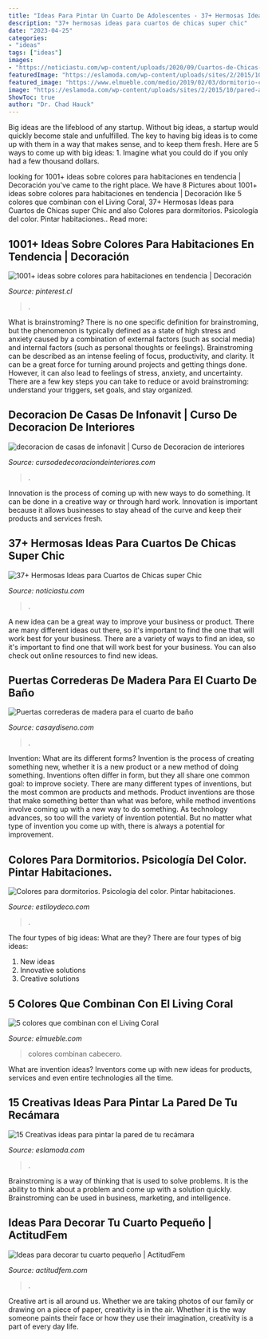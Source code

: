 ```yaml
---
title: "Ideas Para Pintar Un Cuarto De Adolescentes - 37+ Hermosas Ideas Para Cuartos De Chicas Super Chic"
description: "37+ hermosas ideas para cuartos de chicas super chic"
date: "2023-04-25"
categories:
- "ideas"
tags: ["ideas"]
images:
- "https://noticiastu.com/wp-content/uploads/2020/09/Cuartos-de-Chicas-3.jpg"
featuredImage: "https://eslamoda.com/wp-content/uploads/sites/2/2015/10/pared-arbol.jpg"
featured_image: "https://www.elmueble.com/medio/2019/02/03/dormitorio-con-pintura-en-living-coral-y-cabecero-xl-gris-y-ropa-de-cama-rosa_1e39bc47_1397x2000.jpg"
image: "https://eslamoda.com/wp-content/uploads/sites/2/2015/10/pared-arbol.jpg"
ShowToc: true
author: "Dr. Chad Hauck"
---
```



Big ideas are the lifeblood of any startup. Without big ideas, a startup would quickly become stale and unfulfilled. The key to having big ideas is to come up with them in a way that makes sense, and to keep them fresh. Here are 5 ways to come up with big ideas: 1. Imagine what you could do if you only had a few thousand dollars.

	

		
looking for 1001+ ideas sobre colores para habitaciones en tendencia | Decoración you've came to the right place. We have 8 Pictures about 1001+ ideas sobre colores para habitaciones en tendencia | Decoración like 5 colores que combinan con el Living Coral, 37+ Hermosas Ideas para Cuartos de Chicas super Chic and also Colores para dormitorios. Psicología del color. Pintar habitaciones.. Read more:
		
    
## 1001+ Ideas Sobre Colores Para Habitaciones En Tendencia | Decoración

<img loading=lazy src="https://i.pinimg.com/736x/c2/fa/46/c2fa46a767f6e59614a0141a149e716a.jpg" onerror="this.onerror=null;this.src='https://tse2.mm.bing.net/th?id=OIP.Cu8ALmEZ0m1qRPg8drdRsAHaJk&amp;pid=15.1';" alt="1001+ ideas sobre colores para habitaciones en tendencia | Decoración">

_Source: pinterest.cl_

>. 

	

What is brainstroming?
There is no one specific definition for brainstroming, but the phenomenon is typically defined as a state of high stress and anxiety caused by a combination of external factors (such as social media) and internal factors (such as personal thoughts or feelings). Brainstroming can be described as an intense feeling of focus, productivity, and clarity. It can be a great force for turning around projects and getting things done. However, it can also lead to feelings of stress, anxiety, and uncertainty. There are a few key steps you can take to reduce or avoid brainstroming: understand your triggers, set goals, and stay organized.

    
## Decoracion De Casas De Infonavit | Curso De Decoracion De Interiores

<img loading=lazy src="https://cursodedecoraciondeinteriores.com/wp-content/uploads/2018/05/decoracion-de-casas-de-infonavit-5.jpg" onerror="this.onerror=null;this.src='https://tse4.mm.bing.net/th?id=OIP.R0M1gSPljfYetmjefr3tHQHaJ4&amp;pid=15.1';" alt="decoracion de casas de infonavit | Curso de Decoracion de interiores">

_Source: cursodedecoraciondeinteriores.com_

>. 

	

Innovation is the process of coming up with new ways to do something. It can be done in a creative way or through hard work. Innovation is important because it allows businesses to stay ahead of the curve and keep their products and services fresh.

    
## 37+ Hermosas Ideas Para Cuartos De Chicas Super Chic

<img loading=lazy src="https://noticiastu.com/wp-content/uploads/2020/09/Cuartos-de-Chicas-3.jpg" onerror="this.onerror=null;this.src='https://tse4.mm.bing.net/th?id=OIP.wig4p--k1pHmMhoxDEaB1QHaI6&amp;pid=15.1';" alt="37+ Hermosas Ideas para Cuartos de Chicas super Chic">

_Source: noticiastu.com_

>. 

	

A new idea can be a great way to improve your business or product. There are many different ideas out there, so it's important to find the one that will work best for your business. There are a variety of ways to find an idea, so it's important to find one that will work best for your business. You can also check out online resources to find new ideas.

    
## Puertas Correderas De Madera Para El Cuarto De Baño

<img loading=lazy src="https://casaydiseno.com/wp-content/uploads/2015/05/puerta-corredera-listones-madera.jpg" onerror="this.onerror=null;this.src='https://tse2.mm.bing.net/th?id=OIP.ug3UNGneLqF4y9Ho6945TwHaJ3&amp;pid=15.1';" alt="Puertas correderas de madera para el cuarto de baño">

_Source: casaydiseno.com_

>. 

	

Invention: What are its different forms?
Invention is the process of creating something new, whether it is a new product or a new method of doing something. Inventions often differ in form, but they all share one common goal: to improve society. There are many different types of inventions, but the most common are products and methods. Product inventions are those that make something better than what was before, while method inventions involve coming up with a new way to do something. As technology advances, so too will the variety of invention potential. But no matter what type of invention you come up with, there is always a potential for improvement.

    
## Colores Para Dormitorios. Psicología Del Color. Pintar Habitaciones.

<img loading=lazy src="http://www.estiloydeco.com/wp-content/uploads/2017/08/colores-para-dormitorios-5.jpg" onerror="this.onerror=null;this.src='https://tse4.mm.bing.net/th?id=OIP.fk0kaL0NaDDmJsWU4jnLlwHaHR&amp;pid=15.1';" alt="Colores para dormitorios. Psicología del color. Pintar habitaciones.">

_Source: estiloydeco.com_

>. 

	

The four types of big ideas: What are they?
There are four types of big ideas: 
1. New ideas 
2. Innovative solutions 
3. Creative solutions 

    
## 5 Colores Que Combinan Con El Living Coral

<img loading=lazy src="https://www.elmueble.com/medio/2019/02/03/dormitorio-con-pintura-en-living-coral-y-cabecero-xl-gris-y-ropa-de-cama-rosa_1e39bc47_1397x2000.jpg" onerror="this.onerror=null;this.src='https://tse1.mm.bing.net/th?id=OIP.nwkkBVqH--0jO3OzfiZB2QHaKm&amp;pid=15.1';" alt="5 colores que combinan con el Living Coral">

_Source: elmueble.com_

>colores combinan cabecero. 

	

What are invention ideas?
Inventors come up with new ideas for products, services and even entire technologies all the time.

    
## 15 Creativas Ideas Para Pintar La Pared De Tu Recámara

<img loading=lazy src="https://eslamoda.com/wp-content/uploads/sites/2/2015/10/pared-arbol.jpg" onerror="this.onerror=null;this.src='https://tse2.mm.bing.net/th?id=OIP._3O3MNPApu1_WeDy-7L-LQHaHr&amp;pid=15.1';" alt="15 Creativas ideas para pintar la pared de tu recámara">

_Source: eslamoda.com_

>. 

	

Brainstroming is a way of thinking that is used to solve problems. It is the ability to think about a problem and come up with a solution quickly. Brainstroming can be used in business, marketing, and intelligence.

    
## Ideas Para Decorar Tu Cuarto Pequeño | ActitudFem

<img loading=lazy src="https://cdn2.actitudfem.com/media/files/styles/gallerie_carousel/public/ideas-para-decorar-tu-cuarto-pequeno.jpg" onerror="this.onerror=null;this.src='https://tse1.mm.bing.net/th?id=OIP.rny8IWaJgz-9mnl9EmKGsgHaFj&amp;pid=15.1';" alt="Ideas para decorar tu cuarto pequeño | ActitudFem">

_Source: actitudfem.com_

>. 

	

Creative art is all around us. Whether we are taking photos of our family or drawing on a piece of paper, creativity is in the air. Whether it is the way someone paints their face or how they use their imagination, creativity is a part of every day life.

